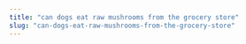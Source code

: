 ```yaml
---
title: "can dogs eat raw mushrooms from the grocery store"
slug: "can-dogs-eat-raw-mushrooms-from-the-grocery-store"
---
```


